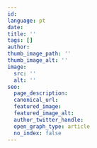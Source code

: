 ```yaml
---
id:
language: pt
date:
title: ''
tags: []
author:
thumb_image_path: ''
thumb_image_alt: ''
image:
  src: ''
  alt: ''
seo:
  page_description:
  canonical_url:
  featured_image:
  featured_image_alt:
  author_twitter_handle:
  open_graph_type: article
  no_index: false
---
```

